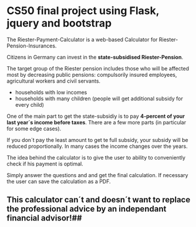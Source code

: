 # CS50 final project using Flask, jquery and bootstrap

The Riester-Payment-Calculator is a web-based Calculator for Riester-Pension-Insurances.

Citizens in Germany can invest in the **state-subsidised Riester-Pension**.

The target group of the Riester pension includes those who will be affected most by decreasing public pensions: compulsorily insured employees, agricultural workers and civil servants.

- households with low incomes
- households with many children (people will get additional subsidy for every child)

One of the main part to get the state-subsidiy is to pay **4-percent of your last year´s income before taxes**. There are a few more parts (in particular for some edge cases).

If you don´t pay the least amount to get te full subsidy, your subsidy will be reduced proportionally. In many cases the income changes over the years.

The idea behind the calculator is to give the user to ability to conveniently check if his payment is optimal.

Simply answer the questions and and get the final calculation. If necessary the user can save the calculation as a PDF.

## This calculator can´t and doesn´t want to replace the professional advice by an independant financial advisor!##

